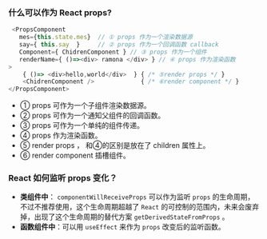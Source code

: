 ### 什么可以作为 React props?

```js
 <PropsComponent  
   mes={this.state.mes}  // ① props 作为一个渲染数据源
   say={ this.say  }     // ② props 作为一个回调函数 callback
   Component={ ChidrenComponent } // ③ props 作为一个组件
   renderName={ ()=><div> ramona </div> } // ④ props 作为渲染函数
>
    { ()=> <div>hello,world</div>  } { /* ⑤render props */ }
    <ChidrenComponent />             { /* ⑥render component */ }
</PropsComponent>
```

- ① props 可作为一个子组件渲染数据源。
- ② props 可作为一个通知父组件的回调函数。
- ③ props 可作为一个单纯的组件传递。
- ④ props 作为渲染函数。
- ⑤ render props ， 和④的区别是放在了 children 属性上。
- ⑥ render component 插槽组件。

### React 如何监听 props 变化？

* **类组件中**： `componentWillReceiveProps` 可以作为监听 `props` 的生命周期，不过不推荐使用，这个生命周期超越了 `React` 的可控制的范围内，未来会废弃掉，出现了这个生命周期的替代方案 `getDerivedStateFromProps` 。
* **函数组件中**：可以用 `useEffect` 来作为 `props` 改变后的监听函数。

### 